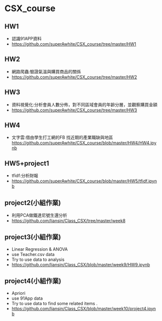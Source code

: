 # CSX_course
## HW1
  - 認識91APP資料
  - https://github.com/superAwhite/CSX_course/tree/master/HW1

## HW2
  - 網路爬蟲:驗證氣溫與購買商品的關係  
  - https://github.com/superAwhite/CSX_course/tree/master/HW2

## HW3
  - 資料視覺化:分析會員人數分佈，對不同區域會員的年齡分層，並觀察購買金額
  - https://github.com/superAwhite/CSX_course/tree/master/HW3

## HW4
  - 文字雲:借由學生打工網的FB 找近期的產業職缺與地區
  https://github.com/superAwhite/CSX_course/blob/master/HW4/HW4.ipynb

## HW5+project1
  - tfidf:分析財報
  - https://github.com/superAwhite/CSX_course/blob/master/HW5/tfidf.ipynb

## project2(小組作業)
 - 利用PCA做鐵達尼號生還分析
 - https://github.com/liansin/Class_CSX/tree/master/week8

## project3(小組作業)
 - Linear Regression & ANOVA
 - use Teacher.csv data
 - Try to use data to analysis
 - https://github.com/liansin/Class_CSX/blob/master/week9/HW9.ipynb
 
## project4(小組作業)
- Apriori
- use 91App data
- Try to use data to find some related items .
- https://github.com/liansin/Class_CSX/blob/master/week10/project4.ipynb
